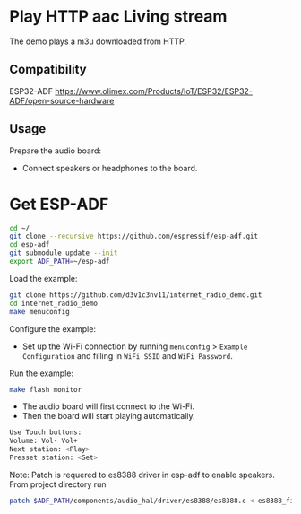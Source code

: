 # Play HTTP aac Living stream

The demo plays a m3u downloaded from HTTP. 

## Compatibility

ESP32-ADF
https://www.olimex.com/Products/IoT/ESP32/ESP32-ADF/open-source-hardware

## Usage

Prepare the audio board:

- Connect speakers or headphones to the board.

# Get ESP-ADF
```bash
cd ~/
git clone --recursive https://github.com/espressif/esp-adf.git
cd esp-adf
git submodule update --init
export ADF_PATH=~/esp-adf
```

Load the example:
```bash
git clone https://github.com/d3v1c3nv11/internet_radio_demo.git
cd internet_radio_demo
make menuconfig
```
Configure the example:

- Set up the Wi-Fi connection by running `menuconfig` > `Example Configuration` and filling in `WiFi SSID` and `WiFi Password`.

Run the example:

```bash
make flash monitor
```
- The audio board will first connect to the Wi-Fi.
- Then the board will start playing automatically.
```bash
Use Touch buttons:
Volume: Vol- Vol+
Next station: <Play>
Presset station: <Set>
```

Note: Patch is requered to es8388 driver in esp-adf to enable speakers. From project directory run
```bash
patch $ADF_PATH/components/audio_hal/driver/es8388/es8388.c < es8388_fix_speaker_volume.patch 
```
